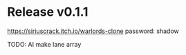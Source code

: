 # Release v0.1.1
https://siriuscrack.itch.io/warlords-clone
password: shadow

TODO:
AI
make lane array